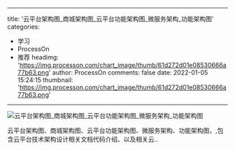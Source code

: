 
---
title: '云平台架构图_商城架构图_云平台功能架构图_微服务架构_功能架构图'
categories: 
 - 学习
 - ProcessOn
 - 推荐
headimg: 'https://img.processon.com/chart_image/thumb/61d272d01e08530666a77b63.png'
author: ProcessOn
comments: false
date: 2022-01-05 15:24:15
thumbnail: 'https://img.processon.com/chart_image/thumb/61d272d01e08530666a77b63.png'
---

<div>   
<img class="thumb" alt="云平台架构图_商城架构图_云平台功能架构图_微服务架构_功能架构图" src="https://img.processon.com/chart_image/thumb/61d272d01e08530666a77b63.png" referrerpolicy="no-referrer">
<p>云平台架构图、商城架构图、云平台功能架构图、微服务架构、功能架构图，,包含云平台技术架构设计相关文档代码介绍、以及相关云..</p>  
</div>
            